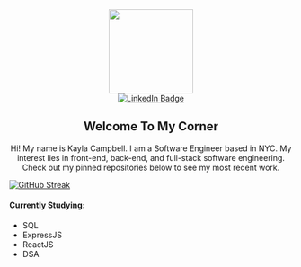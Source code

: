 <div align="center" id="header">
  <img src="https://media.giphy.com/media/eMJXDJqSOVzQjFJ8Wv/giphy.gif" width="150"/>
</div>
<div align="center">
  <a href="https://www.linkedin.com/in/kaylamcampbell" target="_blank">
    <img src="https://img.shields.io/badge/LinkedIn-blue?style=for-the-badge&logo=linkedin&logoColor=white" alt="LinkedIn Badge"/>
  </a>
</div>

<h2 align="center">Welcome To My Corner</h2>

<p align="center">Hi! My name is Kayla Campbell. I am a Software Engineer based in NYC. My interest lies in front-end, back-end, and full-stack software engineering. Check out my pinned repositories below to see my most recent work.</p>

[![GitHub Streak](https://streak-stats.demolab.com?user=kaylacampbell1&theme=algolia&mode=weekly&card_width=1000)](https://git.io/streak-stats)

#### Currently Studying:
* SQL
* ExpressJS
* ReactJS
* DSA

